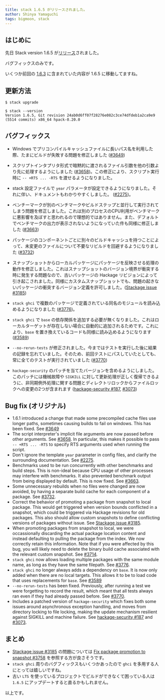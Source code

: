 ```yaml
---
title: stack 1.6.5 がリリースされました。
author: Shinya Yamaguchi
tags: bigmoon, stack
---
```


## はじめに

先日 Stack version 1.6.5 が[リリース](https://github.com/commercialhaskell/stack/blob/master/ChangeLog.md#v165)されました。

バグフィックスのみです。

いくつか前回の [1.6.3](https://haskell.e-bigmoon.com/posts/2017-12-24-stack163.html) に含まれていた内容が 1.6.5 に移動してますね。

<!--more-->

## 更新方法

```shell
$ stack upgrade

$ stack --version
Version 1.6.5, Git revision 24ab0d6ff07f28276e082c3ce74dfdeb1a2ca9e9 (5514 commits) x86_64 hpack-0.20.0
```

## バグフィックス

- Windows でプリコンパイルキャッシュファイルに長いパス名を利用した際、たまにビルドが失敗する問題を修正しました ([#3649](https://github.com/commercialhaskell/stack/issues/3649))

- スクリプトインタプリタ形式で暗黙的に渡されるファイル引数を他の引数より先に処理するようにしました ([#3658](https://github.com/commercialhaskell/stack/issues/3658))。この修正により、スクリプト実行時に `-- +RTS ... -RTS` を渡せるようになりました。

- stack 設定ファイルで `year` パラメータが設定できるようになりました。それに伴い、ドキュメントもわかりやすくしました。 ([#2275](https://github.com/commercialhaskell/stack/issues/2275))。

- ベンチーマークが別のベンチマークやビルドステップと並行して実行されてしまう問題を修正しました。これは別のプロセスのCPU利用がベンチマークに悪影響を及ぼすと思われるので理想的ではありません。また、デフォルトでベンチマークの出力が表示されないようになっていた件も同様に修正しました ([#3663](https://github.com/commercialhaskell/stack/issues/3663))

- パッケージのコンポーネントごとに別々のビルドキャッシュを持つことによって、未変更のファイルについて不要なリビルドを回避するようになりました ([#3732](https://github.com/commercialhaskell/stack/issues/3732))

- スナップショットからローカルパッケージにパッケージを反映させる処理の動作を修正しました。これはスナップショットのバージョン境界が衝突する時に発生する問題なので、古いパッケージの Hackage リビジョンによって引き起こされました。同様にカスタムスナップショットでも、問題の起きないパッケージの衝突するバージョン定義を許可しました。([Stackage issue #3185](https://github.com/fpco/stackage/issues/3185))

- `stack ghci` で複数のパッケージで定義されている同名のモジュールを読み込めるようになりました ([#3776](https://github.com/commercialhaskell/stack/pull/3776))。

- `stack ghci` で `base` の依存関係を追加する必要が無くなりました。これはローカルターゲットが存在しない場合に自動的に追加されるためです。これにより、`base` を置き換えているコードも同様に読み込めるようになります ([#3589](https://github.com/commercialhaskell/stack/issues/3589#issuecomment))

- `--no-rerun-tests` が修正されました。今まではテストを実行した後に結果の記録を忘れていました。そのため、前回テストにパスしていたとしても、常に全てのテストが実行されていました ([#3770](https://github.com/commercialhaskell/stack/pull/3770))

- `hackage-security` のパッチを当てたバージョンを含めるようにしました。このパッチには機械故障や `SIGKILL` に対して更新処理が正しく復帰できるように、非同期例外処理に関する問題とディレクトリロックからファイルロックへの変更の2つが含まれます ([hackage-security #187](https://github.com/haskell/hackage-security/issues/187), [#3073](https://github.com/commercialhaskell/stack/issues/3073))

## Bug fix (オリジナル)

* 1.6.1 introduced a change that made some precompiled cache files use
  longer paths, sometimes causing builds to fail on windows. This has been
  fixed. See [#3649](https://github.com/commercialhaskell/stack/issues/3649)
* The script interpreter's implicit file arguments are now passed before other
  arguments. See [#3658](https://github.com/commercialhaskell/stack/issues/3658).
  In particular, this makes it possible to pass `-- +RTS ... -RTS` to specify
  RTS arguments used when running the script.
* Don't ignore the template `year` parameter in config files, and clarify the
  surrounding documentation. See
  [#2275](https://github.com/commercialhaskell/stack/issues/2275).
* Benchmarks used to be run concurrently with other benchmarks
  and build steps. This is non-ideal because CPU usage of other processes
  may interfere with benchmarks. It also prevented benchmark output from
  being displayed by default. This is now fixed. See
  [#3663](https://github.com/commercialhaskell/stack/issues/3663).
* Some unnecessary rebuilds when no files were changed are now avoided, by
  having a separate build cache for each component of a package. See
  [#3732](https://github.com/commercialhaskell/stack/issues/3732).
* Correct the behavior of promoting a package from snapshot to local
  package. This would get triggered when version bounds conflicted in
  a snapshot, which could be triggered via Hackage revisions for old
  packages. This also should allow custom snapshots to define
  conflicting versions of packages without issue. See
  [Stackage issue #3185](https://github.com/fpco/stackage/issues/3185).
* When promoting packages from snapshot to local, we were
  occassionally discarding the actual package location content and
  instead defaulting to pulling the package from the index. We now
  correctly retain this information. Note that if you were affected by
  this bug, you will likely need to delete the binary build cache
  associated with the relevant custom snapshot. See
  [#3714](https://github.com/commercialhaskell/stack/issues/3714).
* `stack ghci` now allows loading multiple packages with the same
  module name, as long as they have the same filepath. See
  [#3776](https://github.com/commercialhaskell/stack/pull/3776).
* `stack ghci` no longer always adds a dependency on `base`. It is
  now only added when there are no local targets. This allows it to
  be to load code that uses replacements for `base`. See
  [#3589](https://github.com/commercialhaskell/stack/issues/3589#issuecomment)
* `--no-rerun-tests` has been fixed. Previously, after running a test
  we were forgetting to record the result, which meant that all tests
  always ran even if they had already passed before. See
  [#3770](https://github.com/commercialhaskell/stack/pull/3770).
* Includes a patched version of `hackage-security` which fixes both
  some issues around asynchronous exception handling, and moves from
  directory locking to file locking, making the update mechanism
  resilient against SIGKILL and machine failure. See
  [hackage-security #187](https://github.com/haskell/hackage-security/issues/187)
  and [#3073](https://github.com/commercialhaskell/stack/issues/3073).

## まとめ

- [Stackage issue #3185](https://github.com/fpco/stackage/issues/3185) の問題については [Fix package promotion to snapshot #3758](https://github.com/commercialhaskell/stack/pull/3758/files) を参照する方が良さそうです。
- `stack ghci` 周りのバグフィックスもいくつかあったので `ghci` を多用する人にとっては嬉しいですね。
- 古い `LTS` を使っているプロジェクトでビルドができなくて困っている人は `1.6.5` にアップデートすると直るかもしれません。

以上です。